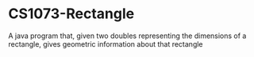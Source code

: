 # CS1073-Rectangle
A java program that, given two doubles representing the dimensions of a rectangle, gives geometric information about that rectangle
